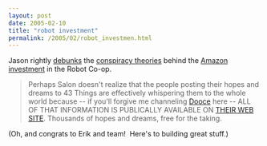 ```yaml
---
layout: post
date: 2005-02-10
title: "robot investment"
permalink: /2005/02/robot_investmen.html
---
```


Jason rightly [debunks](http://www.kottke.org/05/02/43-things-amazon-conspiracy) the [conspiracy theories](http://www.salon.com/tech/feature/2005/02/08/43/index_np.html) behind the [Amazon investment](http://robotcoop.com/weblog/51/word-on-investment) in the Robot Co-op.

> Perhaps Salon doesn't realize that the people posting their hopes and dreams to 43 Things are effectively whispering them to the whole world because -- if you'll forgive me channeling [Dooce](http://www.dooce.com/) here -- ALL OF THAT INFORMATION IS PUBLICALLY AVAILABLE ON [THEIR WEB SITE](http://www.43things.com/home/). Thousands of hopes and dreams, free for the taking.

(Oh, and congrats to Erik and team!  Here's to building great stuff.)